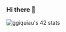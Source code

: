 ### Hi there 👋

<!--
**greg998/greg998** is a ✨ _special_ ✨ repository because its `README.md` (this file) appears on your GitHub profile.

Here are some ideas to get you started:

- 🔭 I’m currently working on ...
- 🌱 I’m currently learning ...
- 👯 I’m looking to collaborate on ...
- 🤔 I’m looking for help with ...
- 💬 Ask me about ...
- 📫 How to reach me: ...
- 😄 Pronouns: ...
- ⚡ Fun fact: ...
-->
![ggiquiau's 42 stats](https://badge42.vercel.app/api/v2/clap6p76u00110fl2dxi9z97w/stats?cursusId=21&coalitionId=48)
